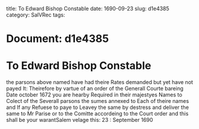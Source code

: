 title: To Edward Bishop Constable
date: 1690-09-23
slug: d1e4385
category: SalVRec
tags: 




# Document: d1e4385


# To Edward Bishop Constable 

the parsons above named have had theire Rates demanded but yet have not payed It: Theirefore by vartue of an order of the Generall Courte bareing Date october 1672 you are hearby Required in their majestyes Names to Colect of the Severall parsons the sumes annexed to Each of theire names and If any Refuese to paye to Leavey the same by destress and deliver the same to Mr Parise or to the Comitte accordeing to the Court order and this shall be your warantSalem velage this: 23 : September 1690
